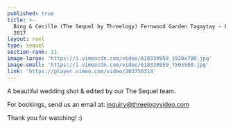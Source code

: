 ```yaml
---
published: true
title: >-
  Bing & Cecille (The Sequel by Threelogy) Fernwood Garden Tagaytay - February
  2017
layout: reel
type: sequel
section-rank: 11
image-large: 'https://i.vimeocdn.com/video/618330959_1920x700.jpg'
image-small: 'https://i.vimeocdn.com/video/618330959_750x500.jpg'
link: 'https://player.vimeo.com/video/203756314'
---
```

A beautiful wedding shot & edited by our The Sequel team.

For bookings, send us an email at: inquiry@threelogyvideo.com

Thank you for watching! :)
